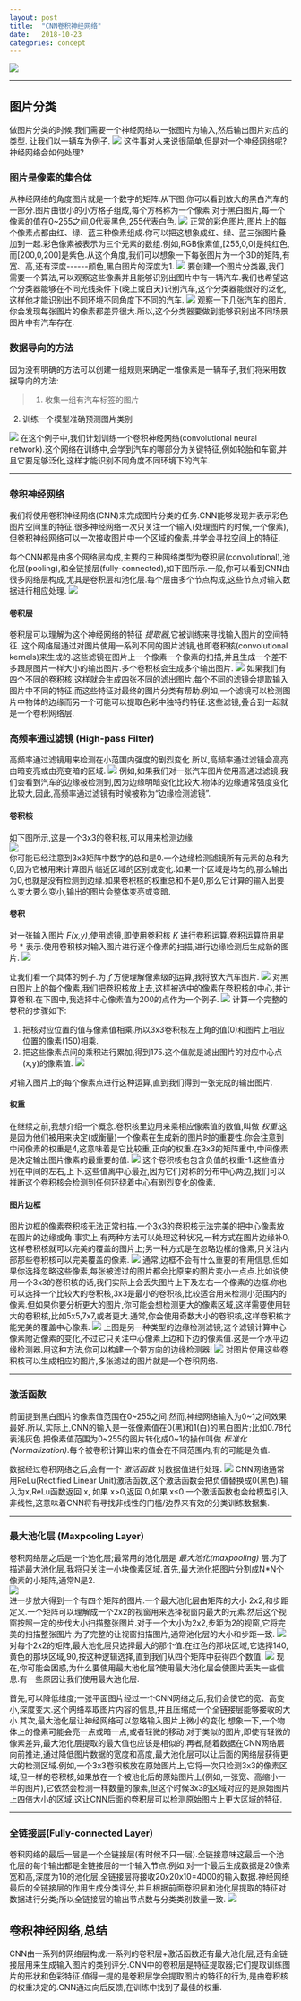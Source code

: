 ```yaml
---
layout: post
title:  "CNN卷积神经网络"
date:   2018-10-23
categories: concept
---
```


![](/resource/cnn/CNN_ex.png)
- - -
## 图片分类
做图片分类的时候,我们需要一个神经网络以一张图片为输入,然后输出图片对应的类型.
让我们以一辆车为例子.
![](/resource/cnn/image_classification.png)
这件事对人来说很简单,但是对一个神经网络呢?神经网络会如何处理?

### 图片是像素的集合体
从神经网络的角度图片就是一个数字的矩阵.从下图,你可以看到放大的黑白汽车的一部分.图片由很小的小方格子组成,每个方格称为一个像素.对于黑白图片,每一个像素的值在0~255之间,0代表黑色,255代表白色.
![](/resource/cnn/grayscale_image.png)
正常的彩色图片,图片上的每个像素点都由红、绿、蓝三种像素组成.你可以把这想象成红、绿、蓝三张图片叠加到一起.彩色像素被表示为三个元素的数组.例如,RGB像素值,[255,0,0]是纯红色,而[200,0,200]是紫色.从这个角度,我们可以想象一下每张图片为一个3D的矩阵,有宽、高,还有深度------颜色,黑白图片的深度为1.
![](/resource/cnn/color_image.png)
要创建一个图片分类器,我们需要一个算法,可以观察这些像素并且能够识别出图片中有一辆汽车.我们也希望这个分类器能够在不同光线条件下(晚上或白天)识别汽车,这个分类器能很好的泛化,这样他才能识别出不同环境不同角度下不同的汽车.
![](/resource/cnn/var_cars.png)
观察一下几张汽车的图片,你会发现每张图片的像素都差异很大.所以,这个分类器要做到能够识别出不同场景图片中有汽车存在.

### 数据导向的方法
因为没有明确的方法可以创建一组规则来确定一堆像素是一辆车子,我们将采用数据导向的方法:
> 1. 收集一组有汽车标签的图片
2. 训练一个模型准确预测图片类别

![](/resource/cnn/training_data.png)
在这个例子中,我们计划训练一个卷积神经网络(convolutional neural network).这个网络在训练中,会学到汽车的哪部分为关键特征,例如轮胎和车窗,并且它要足够泛化,这样才能识别不同角度不同环境下的汽车.
* * *

### 卷积神经网络
我们将使用卷积神经网络(CNN)来完成图片分类的任务.CNN能够发现并表示彩色图片空间里的特征.很多神经网络一次只关注一个输入(处理图片的时候,一个像素),但卷积神经网络可以一次接收图片中一个区域的像素,并学会寻找空间上的特征.

每个CNN都是由多个网络层构成,主要的三种网络类型为卷积层(convolutional),池化层(pooling),和全链接层(fully-connected),如下图所示.一般,你可以看到CNN由很多网络层构成,尤其是卷积层和池化层.每个层由多个节点构成,这些节点对输入数据进行相应处理.
![](/resource/cnn/CNN_ex.png)

#### 卷积层
卷积层可以理解为这个神经网络的特征 *提取器*,它被训练来寻找输入图片的空间特征.
这个网络层通过对图片使用一系列不同的图片滤镜,也即卷积核(convolutional kernels)来生成的.这些滤镜在图片上一个像素一个像素的扫描,并且生成一个差不多跟原图片一样大小的输出图片.多个卷积核会生成多个输出图片.
![](/resource/cnn/conv_layer.gif)
如果我们有四个不同的卷积核,这样就会生成四张不同的滤出图片.每个不同的滤镜会提取输入图片中不同的特征,而这些特征对最终的图片分类有帮助.例如,一个滤镜可以检测图片中物体的边缘而另一个可能可以提取色彩中独特的特征.这些滤镜,叠合到一起就是一个卷积网络层.

### 高频率通过滤镜 (High-pass Filter)
高频率通过滤镜用来检测在小范围内强度的剧烈变化.所以,高频率通过滤镜会高亮由暗变亮或由亮变暗的区域.
![](/resource/cnn/filtered_ex.png)
例如,如果我们对一张汽车图片使用高通过滤镜,我们会看到汽车的边缘被检测到,因为边缘明暗变化比较大.物体的边缘通常强度变化比较大,因此,高频率通过滤镜有时候被称为“边缘检测滤镜”.

#### 卷积核
如下图所示,这是一个3x3的卷积核,可以用来检测边缘<br>
<img style="width:auto;" src="/resource/cnn/edge_detection_filter.png">
<br>你可能已经注意到3x3矩阵中数字的总和是0.一个边缘检测滤镜所有元素的总和为0,因为它被用来计算图片临近区域的区别或变化.如果一个区域是均匀的,那么输出为0,也就是没有检测到边缘.如果卷积核的权重总和不是0,那么它计算的输入出要么变大要么变小,输出的图片会整体变亮或变暗.

#### 卷积
对一张输入图片 *F(x,y)*,使用滤镜,即使用卷积核 *K* 进行卷积运算.卷积运算符用星号 * 表示.使用卷积核对输入图片进行逐个像素的扫描,进行边缘检测后生成新的图片.
![](/resource/cnn/filter_in_action.gif)

让我们看一个具体的例子.为了方便理解像素级的运算,我将放大汽车图片.
![](/resource/cnn/zoomed_corner.png)
对黑白图片上的每个像素,我们把卷积核放上去,这样被选中的像素在卷积核的中心,并计算卷积.在下图中,我选择中心像素值为200的点作为一个例子.
![](/resource/cnn/pixel_selection.png)
计算一个完整的卷积的步骤如下:
1. 把核对应位置的值与像素值相乘.所以3x3卷积核左上角的值(0)和图片上相应位置的像素(150)相乘.
2. 把这些像素点间的乘积进行累加,得到175.这个值就是滤出图片的对应中心点(x,y)的像素值.
![](/resource/cnn/convolution_steps.gif)

对输入图片上的每个像素点进行这种运算,直到我们得到一张完成的输出图片.

#### 权重
在继续之前,我想介绍一个概念.卷积核里边用来乘相应像素值的数值,叫做 *权重*.这是因为他们被用来决定(或衡量)一个像素在生成新的图片时的重要性.你会注意到中间像素的权重是4,这意味着是它比较重,正向的权重.在3x3的矩阵重中,中间像素是决定输出图片像素的最重要的值.
![](/resource/cnn/weights.png)
这个卷积核也包含负值的权重-1.这些值分别在中间的左右,上下.这些值离中心最近,因为它们对称的分布中心两边,我们可以推断这个卷积核会检测到任何环绕着中心有剧烈变化的像素.

#### 图片边框
图片边框的像素卷积核无法正常扫描.一个3x3的卷积核无法完美的把中心像素放在图片的边缘或角.事实上,有两种方法可以处理这种状况,一种方式在图片边缘补0,这样卷积核就可以完美的覆盖的图片上;另一种方式是在忽略边框的像素,只关注内部那些卷积核可以完美覆盖的像素.
![](/resource/cnn/edge_handling.gif)
通常,边框不会有什么重要的有用信息,但如果你选择忽略这些像素,每张被滤过的图片都会比原来的图片变小一点点.比如说使用一个3x3的卷积核的话,我们实际上会丢失图片上下及左右一个像素的边框.你也可以选择一个比较大的卷积核,3x3是最小的卷积核,比较适合用来检测小范围内的像素.但如果你要分析更大的图片,你可能会想检测更大的像素区域,这样需要使用较大的卷积核,比如5x5,7x7,或者更大.通常,你会使用奇数大小的卷积核,这样卷积核才能完美的覆盖中心像素.
![](/resource/cnn/horizontal_filter.png)
上图是另一种类型的边缘检测滤镜;这个滤镜计算中心像素附近像素的变化,不过它只关注中心像素上边和下边的像素值.这是一个水平边缘检测器.用这种方法,你可以构建一个带方向的边缘检测器!
![](/resource/cnn/CNN_ex.png)
对图片使用这些卷积核可以生成相应的图片,多张滤过的图片就是一个卷积网络.

* * *

### 激活函数
前面提到黑白图片的像素值范围在0~255之间.然而,神经网络输入为0~1之间效果最好.所以,实际上,CNN的输入是一张像素值在0(黑)和1(白)的黑白图片;比如0.78代表浅灰色.把像素值范围为0~255的图片转化成0~1的操作叫做 *标准化(Normalization)*.每个被卷积计算出来的值会在不同范围内,有的可能是负值.

数据经过卷积网络之后,会有一个 *激活函数* 对数据值进行处理.
![](/resource/cnn/relu_ex.png)
CNN网络通常用ReLu(Rectified Linear Unit)激活函数,这个激活函数会把负值替换成0(黑色).输入为x,ReLu函数返回 x, 如果 x>0,返回 0,如果 x≤0.一个激活函数也会给模型引入非线性,这意味着CNN将有寻找非线性的门槛/边界来有效的分类训练数据集.

- - -

### 最大池化层 (Maxpooling Layer)
卷积网络层之后是一个池化层;最常用的池化层是 *最大池化(maxpooling)* 层.为了描述最大池化层,我将只关注一小块像素区域.首先,最大池化把图片分割成N*N个像素的小矩阵,通常N是2.
<br><img style="width:auto;" src="/resource/cnn/patches.png"><br>
进一步放大得到一个有四个矩阵的图片.一个最大池化层由矩阵的大小 2x2,和步距定义.一个矩阵可以理解成一个2x2的视窗用来选择视窗内最大的元素.然后这个视窗按照一定的步伐大小扫描整张图片.对于一个大小为2x2,步距为2的视窗,它将完美的扫描整张图片.为了完整的让视窗扫描图片,通常池化层的大小和步距一致.
![](/resource/cnn/stride.gif)
对每个2x2的矩阵,最大池化层只选择最大的那个值.在红色的那块区域,它选择140,黄色的那块区域,90,按这种逻辑选择,直到我们从四个矩阵中获得四个数值.
![](/resource/cnn/maxpool.png)
现在,你可能会困惑,为什么要使用最大池化层?使用最大池化层会使图片丢失一些信息.有一些原因让我们使用最大池化层.

首先,可以降低维度;一张平面图片经过一个CNN网络之后,我们会使它的宽、高变小,深度变大.这个网络萃取图片内容的信息,并且压缩成一个全链接层能够接收的大小.其次,最大池化层让神经网络可以忽略输入图片上微小的变化.想象一下,一个物体上的像素可能会亮一点或暗一点,或者轻微的移动.对于类似的图片,即使有轻微的像素差异,最大池化层提取的最大值也应该是相似的.再者,随着数据在CNN网络层向前推进,通过降低图片数据的宽度和高度,最大池化层可以让后面的网络层获得更大的检测区域.例如,一个3x3卷积核放在原始图片上,它将一次只检测3x3的像素区域,但一样的卷积核,如果放在一个被池化后的原始图片上(例如,一张宽、高缩小一半的图片),它依然会检测一样数量的像素,但这个时候3x3的区域对应的是原始图片上四倍大小的区域.这让CNN后面的卷积层可以检测原始图片上更大区域的特征.

- - -

### 全链接层(Fully-connected Layer)
卷积网络的最后一层是一个全链接层(有时候不只一层).全链接意味这最后一个池化层的每个输出都是全链接层的一个输入节点.例如,对一个最后生成数据是20像素宽和高,深度为10的池化层,全链接层将接收20x20x10=4000的输入数据.神经网络最后的全链接层的作用生成分类评分,并且根据前面卷积层和池化层提取的特征对数据进行分类;所以全链接层的输出节点数与分类类别数量一致.
![](/resource/cnn/CNN_ex.png)

## 卷积神经网络,总结
CNN由一系列的网络层构成:一系列的卷积层+激活函数还有最大池化层,还有全链接层用来生成输入图片的类别评分.CNN中的卷积层是特征提取器;它们提取训练图片的形状和色彩特征.值得一提的是卷积层学会提取图片的特征的行为,是由卷积核的权重决定的.CNN通过向后反馈,在训练中找到了最佳的权重.
